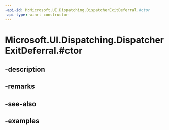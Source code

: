 ```yaml
---
-api-id: M:Microsoft.UI.Dispatching.DispatcherExitDeferral.#ctor
-api-type: winrt constructor
---
```


# Microsoft.UI.Dispatching.DispatcherExitDeferral.#ctor

<!--
public DispatcherExitDeferral ();
-->


## -description

## -remarks

## -see-also

## -examples


